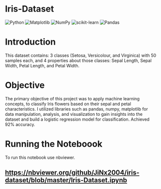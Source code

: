 # Iris-Dataset

![Python](https://img.shields.io/badge/python-3670A0?style=for-the-badge&logo=python&logoColor=ffdd54)
![Matplotlib](https://img.shields.io/badge/Matplotlib-%23ffffff.svg?style=for-the-badge&logo=Matplotlib&logoColor=black)
![NumPy](https://img.shields.io/badge/numpy-%23013243.svg?style=for-the-badge&logo=numpy&logoColor=white)
![scikit-learn](https://img.shields.io/badge/scikit--learn-%23F7931E.svg?style=for-the-badge&logo=scikit-learn&logoColor=white)
![Pandas](https://img.shields.io/badge/pandas-%23150458.svg?style=for-the-badge&logo=pandas&logoColor=white)

# Introduction
This dataset contains: 3 classes (Setosa, Versicolour, and Virginica) with 50 samples each, and 4 properties about those classes: Sepal Length, Sepal Width, Petal Length, and Petal Width.

# Objective
The primary objective of this project was to apply machine learning concepts, to classify Iris flowers based on their sepal and petal characteristics. I utilized libraries such as pandas, numpy, matplotlib for data manipulation, analysis, and visualization to gain insights into the dataset and build a logistic regression model for classification. Achieved 92% accuracy.

# Running the Noteboook
To run this notebook use nbviewer. 
## https://nbviewer.org/github/JiNx2004/iris-dataset/blob/master/Iris-Dataset.ipynb



